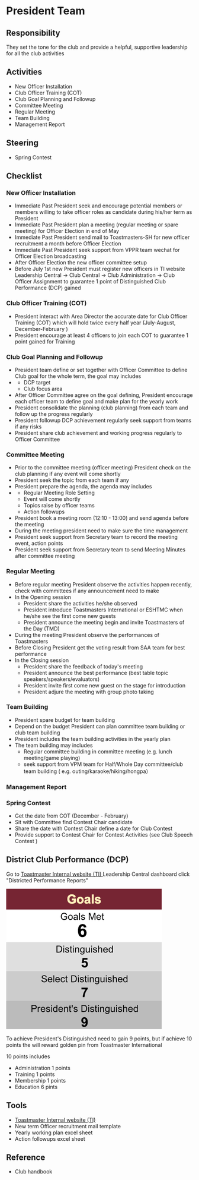 # President Team

## Responsibility 

They set the tone for the club and provide a helpful, supportive leadership for all the club activities 

## Activities

* New Officer Installation
* Club Officer Training \(COT\)
* Club Goal Planning and Followup
* Committee Meeting
* Regular Meeting
* Team Building
* Management Report  

## Steering

* Spring Contest 

## Checklist 

### New Officer Installation

* Immediate Past President seek and encourage potential members or members willing to take officer roles as candidate during his/her term as President 
* Immediate Past President plan a meeting \(regular meeting or spare meeting\) for Officer Election in end of May
* Immediate Past President send mail to Toastmasters-SH for new officer recruitment a month before Officer Election 
* Immediate Past President seek support from VPPR team wechat for Officer Election broadcasting 
* After Officer Election the new officer committee setup
* Before July 1st new President must register new officers in TI website Leadership Central -&gt;  Club Central -&gt; Club Administration -&gt; Club Officer Assignment to guarantee 1 point of Distinguished Club Performance \(DCP\) gained  

### Club Officer Training \(COT\)

* President interact with Area Director the accurate date for Club Officer Training \(COT\) which will hold twice every half year \(July-August, December-February \)
* President encourage at least 4 officers to join each COT to guarantee 1 point gained for Training   

### Club Goal Planning and Followup

* President team define or set together with Officer Committee to  define Club goal for the whole term, the goal may includes
* * DCP target
  * Club focus area
* After Officer Committee agree on the goal defining, President encourage each officer team to define goal and make plan for the yearly work
* President consolidate the planning \(club planning\) from each team and follow up the progress regularly 
* President followup DCP achievement regularly seek support from teams if any risks 
* President share club achievement and working progress regularly to Officer Committee   

### Committee Meeting

* Prior to the committee meeting \(officer meeting\) President check on the club planning if any event will come shortly  
* President seek the topic from each team if any 
* President prepare the agenda, the agenda may includes 
* * Regular Meeting Role Setting
  * Event will come shortly
  * Topics raise by officer teams
  * Action followups
* President book a meeting room \(12:10 - 13:00\) and send agenda before the meeting
* During the meeting president need to make sure the time management
* President seek support from Secretary team to record the meeting event, action points
* President seek support from Secretary team to send Meeting Minutes after committee meeting   

### Regular Meeting

* Before regular meeting President observe the activities happen recently, check with committees if any announcement need to make 
* In the Opening session 
  * President share the activities he/she observed
  * President introduce Toastmasters International or ESHTMC when he/she see the first come new guests
  * President announce the meeting begin and invite Toastmasters of the Day \(TMD\)
* During the meeting President observe the performances of Toastmasters
* Before Closing President get the voting result from SAA team for best performance 
* In the Closing session  
  * President share the feedback of today's meeting
  * President announce the best performance \(best table topic speakers/speakers/evaluators\) 
  * President invite first come new guest on the stage for introduction 
  * President adjure the meeting with group photo taking     

### Team Building

* President spare budget for team building
* Depend on the budget President can plan committee team building or club team building
* President includes the team building activities in the yearly plan 
* The team building may includes
  * Regular committee building in committee meeting \(e.g. lunch meeting/game playing\)
  * seek support from VPM team for Half/Whole Day committee/club team building \( e.g. outing/karaoke/hiking/hongpa）

  

### Management Report

### Spring Contest

* Get the date from COT \(December - February\)  
* Sit with Committee find Contest Chair candidate 
* Share the date with Contest Chair define a date for Club Contest
* Provide support to Contest Chair for Contest Activities \(see Club Speech Contest \)

## District Club Performance \(DCP\)

Go to [Toastmaster Internal website \(TI\) ](https://www.toastmasters.org)Leadership Central dashboard click "Districted Performance Reports" 

![Goal Points](../.gitbook/assets/screen-shot-2019-01-20-at-3.12.25-pm.png)

To achieve President's  Distinguished need to gain 9 points, but if achieve 10 points the will reward golden pin from Toastmaster International 

10 points includes

* Administration 1 points
* Training 1 points
* Membership 1 points
* Education 6 pints   

## Tools

* [Toastmaster Internal website \(TI\) ](https://www.toastmasters.org)
* New term Officer recruitment mail template
* Yearly working plan excel sheet
* Action followups excel sheet  

## Reference

* Club handbook

